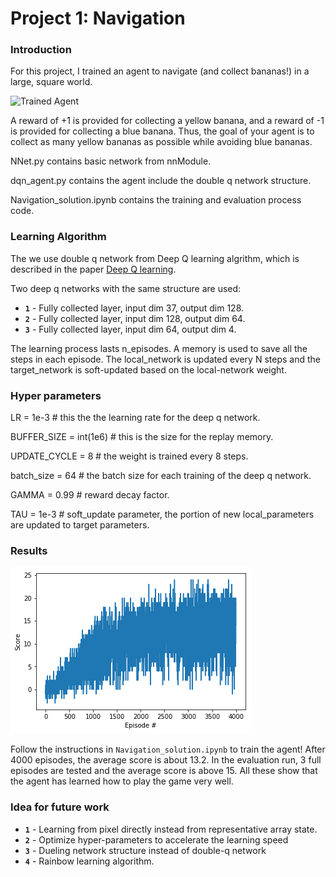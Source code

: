 [//]: # (Image References)

[image1]: https://user-images.githubusercontent.com/10624937/42135619-d90f2f28-7d12-11e8-8823-82b970a54d7e.gif "Trained Agent"

# Project 1: Navigation

### Introduction

For this project, I trained an agent to navigate (and collect bananas!) in a large, square world.  

![Trained Agent][image1]

A reward of +1 is provided for collecting a yellow banana, and a reward of -1 is provided for collecting a blue banana.  Thus, the goal of your agent is to collect as many yellow bananas as possible while avoiding blue bananas.  

NNet.py contains basic network from nnModule.

dqn_agent.py contains the agent include the double q network structure.

Navigation_solution.ipynb contains the training and evaluation process code.

### Learning Algorithm

The we use double q network from Deep Q learning algrithm, which is described in the paper [Deep Q learning](https://storage.googleapis.com/deepmind-media/dqn/DQNNaturePaper.pdf).

Two deep q networks with the same structure are used:

- **`1`** - Fully collected layer, input dim 37, output dim 128.
- **`2`** - Fully collected layer, input dim 128, output dim 64.
- **`3`** - Fully collected layer, input dim 64, output dim 4.

The learning process lasts n_episodes. A memory is used to save all the steps in each episode. The local_network is updated every N steps and the target_network is soft-updated based on the local-network weight.

### Hyper parameters

LR = 1e-3   # this the the learning rate for the deep q network.

BUFFER_SIZE = int(1e6)   # this is the size for the replay memory.

UPDATE_CYCLE = 8         # the weight is trained every 8 steps.

batch_size = 64          # the batch size for each training of the deep q network.

GAMMA = 0.99             # reward decay factor.

TAU = 1e-3               # soft_update parameter, the portion of new local_parameters are updated to target parameters.


### Results
![results](score.png)

Follow the instructions in `Navigation_solution.ipynb` to train the agent! After 4000 episodes, the average score is about 13.2.
In the evaluation run, 3 full episodes are tested and the average score is above 15. All these show that the agent has learned how to play the game very well.

### Idea for future work
- **`1`** - Learning from pixel directly instead from representative array state.
- **`2`** - Optimize hyper-parameters to accelerate the learning speed
- **`3`** - Dueling network structure instead of double-q network
- **`4`** - Rainbow learning algorithm.
